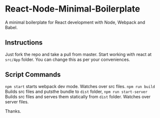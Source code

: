 # React-Node-Minimal-Boilerplate
A minimal boilerplate for React development with Node, Webpack and Babel.

## Instructions
Just fork the repo and take a pull from master.
Start working with react at `src/App` folder. You can change this as per your conveniences.

## Script Commands
`npm start` starts webpack dev mode. Watches over src files.
`npm run build` Builds src files and putsthe bundle to `dist` folder,
`npm run start-server` Builds src files and serves them statically from `dist` folder. Watches over server files.

Thanks.
